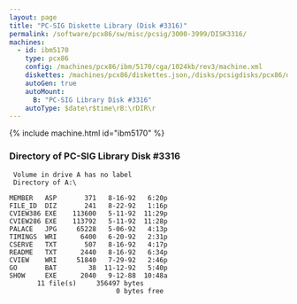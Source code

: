 ```yaml
---
layout: page
title: "PC-SIG Diskette Library (Disk #3316)"
permalink: /software/pcx86/sw/misc/pcsig/3000-3999/DISK3316/
machines:
  - id: ibm5170
    type: pcx86
    config: /machines/pcx86/ibm/5170/cga/1024kb/rev3/machine.xml
    diskettes: /machines/pcx86/diskettes.json,/disks/pcsigdisks/pcx86/diskettes.json
    autoGen: true
    autoMount:
      B: "PC-SIG Library Disk #3316"
    autoType: $date\r$time\rB:\rDIR\r
---
```


{% include machine.html id="ibm5170" %}

### Directory of PC-SIG Library Disk #3316

     Volume in drive A has no label
     Directory of A:\

    MEMBER   ASP       371   8-16-92   6:20p
    FILE_ID  DIZ       241   8-22-92   1:16p
    CVIEW386 EXE    113600   5-11-92  11:29p
    CVIEW286 EXE    113792   5-11-92  11:28p
    PALACE   JPG     65228   5-06-92   4:13p
    TIMINGS  WRI      6400   6-20-92   2:31p
    CSERVE   TXT       507   8-16-92   4:17p
    README   TXT      2440   8-16-92   6:34p
    CVIEW    WRI     51840   7-29-92   2:46p
    GO       BAT        38  11-12-92   5:40p
    SHOW     EXE      2040   9-12-88  10:48a
           11 file(s)     356497 bytes
                               0 bytes free
